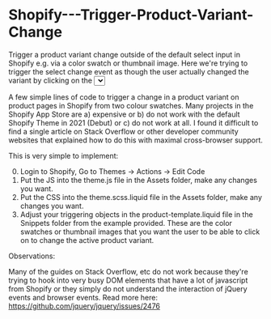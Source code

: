 # Shopify---Trigger-Product-Variant-Change
Trigger a product variant change outside of the default select input in Shopify e.g. via a color swatch or thumbnail image. Here we're trying to trigger the select change event as though the user actually changed the variant by clicking on the <select> and picking a new variant. We want to maintain the integrity of the change event so that all downstream triggers are also activated e.g. updating inventory levels, availability, and ensuring that the ADd to Cart button adds the active variant selection originating from the swatch or thumbnail.

A few simple lines of code to trigger a change in a product variant on product pages in Shopify from two colour swatches. Many projects in the Shopify App Store are a) expensive or b) do not work with the default Shopify Theme in 2021 (Debut) or c) do not work at all. I found it difficult to find a single article on Stack Overflow or other developer community websites that explained how to do this with maximal cross-browser support.

This is very simple to implement:

0. Login to Shopify, Go to Themes -> Actions -> Edit Code
1. Put the JS into the theme.js file in the Assets folder, make any changes you want.
2. Put the CSS into the theme.scss.liquid file in the Assets folder, make any changes you want.
3. Adjust your triggering objects in the product-template.liquid file in the Snippets folder from the example provided. These are the color swatches or thumbnail images that you want the user to be able to click on to change the active product variant.

Observations:

Many of the guides on Stack Overflow, etc do not work because they're trying to hook into very busy DOM elements that have a lot of javascript from Shopify or they simply do not understand the interaction of jQuery events and browser events. Read more here: https://github.com/jquery/jquery/issues/2476
